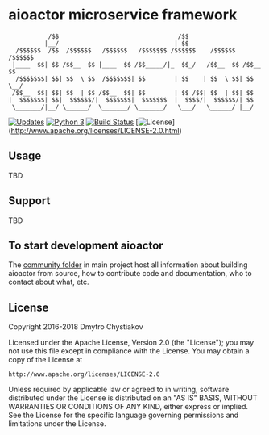 # aioactor microservice framework

```
           /$$                                 /$$
          |__/                                | $$
  /$$$$$$  /$$  /$$$$$$   /$$$$$$   /$$$$$$$ /$$$$$$    /$$$$$$   /$$$$$$
 |____  $$| $$ /$$__  $$ |____  $$ /$$_____/|_  $$_/   /$$__  $$ /$$__  $$
  /$$$$$$$| $$| $$  \ $$  /$$$$$$$| $$        | $$    | $$  \ $$| $$  \__/
 /$$__  $$| $$| $$  | $$ /$$__  $$| $$        | $$ /$$| $$  | $$| $$
|  $$$$$$$| $$|  $$$$$$/|  $$$$$$$|  $$$$$$$  |  $$$$/|  $$$$$$/| $$
 \_______/|__/ \______/  \_______/ \_______/   \___/   \______/ |__/

```
[![Updates](https://pyup.io/repos/github/iZonex/aioactor/shield.svg)](https://pyup.io/repos/github/iZonex/aioactor/)
[![Python 3](https://pyup.io/repos/github/iZonex/aioactor/python-3-shield.svg)](https://pyup.io/repos/github/iZonex/aioactor/)
[![Build Status](https://travis-ci.org/iZonex/aioactor.svg?branch=master)](https://travis-ci.org/iZonex/aioactor)
[![License](http://img.shields.io/:license-apache-blue.svg?style=flat-square)]
(http://www.apache.org/licenses/LICENSE-2.0.html)

## Usage

  TBD

## Support

  TBD

## To start development aioactor

The [community folder](https://github.com/iZonex/aioactor/blob/master/community/README.md) in main project host all information about building aioactor from source, how to contribute code and documentation, who to contact about what, etc.

## License

Copyright 2016-2018 Dmytro Chystiakov

Licensed under the Apache License, Version 2.0 (the "License");
you may not use this file except in compliance with the License.
You may obtain a copy of the License at

    http://www.apache.org/licenses/LICENSE-2.0

Unless required by applicable law or agreed to in writing, software
distributed under the License is distributed on an "AS IS" BASIS,
WITHOUT WARRANTIES OR CONDITIONS OF ANY KIND, either express or implied.
See the License for the specific language governing permissions and
limitations under the License.

